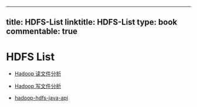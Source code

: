 
---
title: HDFS-List
linktitle: HDFS-List
type: book
commentable: true
---

# HDFS List

- [Hadoop 读文件分析](http://shiyanjun.cn/archives/962.html)

- [Hadoop 写文件分析](http://shiyanjun.cn/archives/942.html)

- [hadoop-hdfs-java-api](https://tutorials.techmytalk.com/2014/08/16/hadoop-hdfs-java-api/)

    